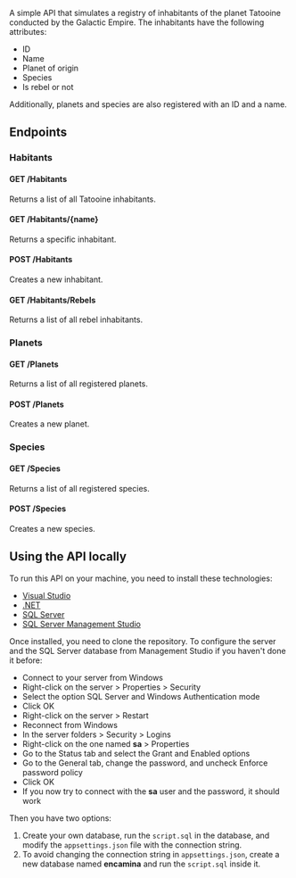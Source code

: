 ﻿A simple API that simulates a registry of inhabitants of the planet Tatooine conducted by the Galactic Empire.
The inhabitants have the following attributes:
- ID
- Name
- Planet of origin
- Species
- Is rebel or not

Additionally, planets and species are also registered with an ID and a name.

## Endpoints
### Habitants
#### GET /Habitants
Returns a list of all Tatooine inhabitants.

#### GET /Habitants/{name}
Returns a specific inhabitant.

#### POST /Habitants
Creates a new inhabitant.

#### GET /Habitants/Rebels
Returns a list of all rebel inhabitants.

### Planets
#### GET /Planets
Returns a list of all registered planets.

#### POST /Planets
Creates a new planet.

### Species
#### GET /Species
Returns a list of all registered species.

#### POST /Species
Creates a new species.


## Using the API locally
To run this API on your machine, you need to install these technologies:
- [Visual Studio](https://visualstudio.microsoft.com/downloads/)
- [.NET](https://dotnet.microsoft.com/download)
- [SQL Server](https://www.microsoft.com/en-us/sql-server/sql-server-downloads)
- [SQL Server Management Studio](https://docs.microsoft.com/en-us/sql/ssms/download-sql-server-management-studio-ssms)

Once installed, you need to clone the repository.
To configure the server and the SQL Server database from Management Studio if you haven't done it before:
- Connect to your server from Windows
- Right-click on the server > Properties > Security
- Select the option SQL Server and Windows Authentication mode
- Click OK
- Right-click on the server > Restart
- Reconnect from Windows
- In the server folders > Security > Logins
- Right-click on the one named **sa** > Properties
- Go to the Status tab and select the Grant and Enabled options
- Go to the General tab, change the password, and uncheck Enforce password policy
- Click OK
- If you now try to connect with the **sa** user and the password, it should work

Then you have two options:
1. Create your own database, run the `script.sql` in the database, and modify the `appsettings.json` file with the connection string.
2. To avoid changing the connection string in `appsettings.json`, create a new database named **encamina** and run the `script.sql` inside it.